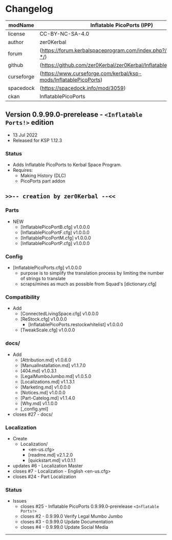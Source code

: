 ﻿# Changelog  
  
| modName    | Inflatable PicoPorts (IPP)                                        |
| ---------- | ----------------------------------------------------------------- |
| license    | CC-BY-NC-SA-4.0                                                   |
| author     | zer0Kerbal                                                        |
| forum      | (https://forum.kerbalspaceprogram.com/index.php?/topic/208975-*/) |
| github     | (https://github.com/zer0Kerbal/zer0Kerbal/InflatablePicoPorts)    |
| curseforge | (https://www.curseforge.com/kerbal/ksp-mods/InflatablePicoPorts)  |
| spacedock  | (https://spacedock.info/mod/3059)                                 |
| ckan       | InflatablePicoPorts                                               |

## Version 0.9.99.0-prerelease - `<Inflatable Ports!>` edition

* 13 Jul 2022
* Released for KSP 1.12.3

### Status

* Adds Inflatable PicoPorts to Kerbal Space Program.
* Requires:
  * Making History (DLC)
  * PicoPorts part addon

## `>>-- creation by zer0Kerbal --<<`

### Parts

* NEW
  * [InflatablePicoPortB.cfg] v1.0.0.0
  * [InflatablePicoPortF.cfg] v1.0.0.0
  * [InflatablePicoPortM.cfg] v1.0.0.0
  * [InflatablePicoPortP.cfg] v1.0.0.0

### Config

* [InflatablePicoPorts.cfg] v1.0.0.0
  * purpose is to simplify the translation process by limiting the number of strings to translate
  * scraps/mines as much as possible from Squad's [dictionary.cfg]

### Compatibility

* Add
  * [ConnectedLivingSpace.cfg] v1.0.0.0
  * [ReStock.cfg] v1.0.0.0
    * [InflatablePicoPorts.restockwhitelist] v1.0.0.0
  * [TweakScale.cfg] v1.0.0.0

### docs/

* Add
  * [Attribution.md] v1.0.6.0
  * [ManualInstallation.md] v1.1.7.0
  * [404.md] v1.0.3.1
  * [LegalMumboJumbo.md] v1.0.5.0
  * [Localizations.md] v1.1.3.1
  * [Marketing.md] v1.0.0.0
  * [Notices.md] v1.0.0.0
  * [Part-Catelog.md] v1.1.4.0
  * [Why.md] v1.1.0.0
  * [_config.yml]
* closes #27 - docs/

### Localization

* Create
  * Localization/
    * <en-us.cfg>
    * [readme.md] v2.1.2.0
    * [quickstart.md] v1.0.1.1
* updates #6 - Localization Master
* closes #7 - Localization - English <en-us.cfg>
* closes #24 - Part Localization

### Status

* Issues
  * closes #25 - Inflatable PicoPorts 0.9.99.0-prerelease `<Inflatable Ports!>`
  * closes #2 - 0.9.99.0 Verify Legal Mumbo Jumbo
  * closes #3 - 0.9.99.0 Update Documentation
  * closes #4 - 0.9.99.0 Update Social Media

---

<!-- this file: CC BY-NC-ND 3.0 Unported zer0Kerbal -->
